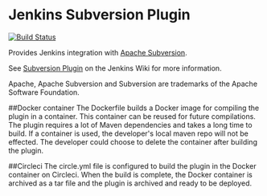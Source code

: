 Jenkins Subversion Plugin
=========================

[![Build Status](https://jenkins.ci.cloudbees.com/buildStatus/icon?job=plugins/subversion-plugin)](https://jenkins.ci.cloudbees.com/job/plugins/job/subversion-plugin/)

Provides Jenkins integration with [Apache Subversion](http://subversion.apache.org/).

See [Subversion Plugin](https://wiki.jenkins-ci.org/display/JENKINS/Subversion+Plugin) on the Jenkins Wiki for more information.

Apache, Apache Subversion and Subversion are trademarks of the Apache Software Foundation.

##Docker container
The Dockerfile builds a Docker image for compiling the plugin in a container. This container can be reused for future compilations. The plugin requires a lot of Maven dependencies and takes a long time to build. If a container is used, the developer's local maven repo will not be effected. The developer could choose to delete the container after building the plugin. 

##Circleci
The circle.yml file is configured to build the plugin in the Docker container on Circleci. When the build is complete, the Docker container is archived as a tar file and the plugin is archived and ready to be deployed. 
